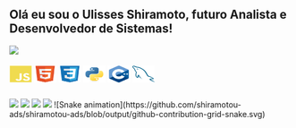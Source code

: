 ## Olá eu sou o Ulisses Shiramoto, futuro Analista e Desenvolvedor de Sistemas!


<a href="https://github.com/shiramotou-ads/github-readme-stats">
  <img height=180em src="https://github-readme-stats.vercel.app/api?username=shiramotou-ads&show_icons=true&theme=vision-friendly-dark&rank_icon=github&custom_title=Shiramoto's+Github+Stats" />
</a>


<!-- [![Harlok's WakaTime stats](https://github-readme-stats.vercel.app/api/wakatime?username=shiramotou-ads)](https://github.com/shiramotou-ads/github-readme-stats)

<a href="https://github.com/shiramotou-ads/convoychat">
  <img height=200 align="center" src="https://github-readme-stats.vercel.app/api/top-langs?username=shiramotou-ads&layout=compact&langs_count=8&card_width=320" />
</a>

<br>
<a href="https://github.com/shiramotou-ads/github-readme-stats">
  <img align="center" src="https://github-readme-stats.vercel.app/api/pin/?username=shiramotou-ads&repo=github-readme-stats" />
</a>
<a href="https://github.com/shiramotou-ads/convoychat">
  <img align="center" src="&repo=convoychat" />
</a>
-->

<div style="display: inline_block"><br>
  <img align="center" alt="Lyek-JS" height="30" width="40" src="https://raw.githubusercontent.com/devicons/devicon/master/icons/javascript/javascript-plain.svg">
  <img align="center" alt="Lyek-HTML" height="30" width="40" src="https://raw.githubusercontent.com/devicons/devicon/master/icons/html5/html5-original.svg">
  <img align="center" alt="Lyek-CSS" height="30" width="40" src="https://raw.githubusercontent.com/devicons/devicon/master/icons/css3/css3-original.svg">
  <img align="center" alt="Lyek-Python" height="30" width="40" src="https://raw.githubusercontent.com/devicons/devicon/master/icons/python/python-original.svg">
  <img align="center" alt="Lyek-Cpp" height="30" width="40" src="https://raw.githubusercontent.com/devicons/devicon/master/icons/cplusplus/cplusplus-original.svg">
  <img align="center" alt="Lyek-MySql" height="30" width="40" src="https://raw.githubusercontent.com/devicons/devicon/master/icons/mysql/mysql-original.svg">
</div>
  
  ##
 
<div> 
  <a href="https://instagram.com/shiramotou" target="_blank"><img src="https://img.shields.io/badge/-Instagram-%23E4405F?style=for-the-badge&logo=instagram&logoColor=white" target="_blank"></a>
 	<a href="https://www.twitch.tv/lyek_shiramoto" target="_blank"><img src="https://img.shields.io/badge/Twitch-9146FF?style=for-the-badge&logo=twitch&logoColor=white" target="_blank"></a>
  <a href = "mailto:contato@shiramoto.com.br"><img src="https://img.shields.io/badge/-Gmail-%23333?style=for-the-badge&logo=gmail&logoColor=white" target="_blank"></a>
  <a href="https://www.linkedin.com/in/shiramotou" target="_blank"><img src="https://img.shields.io/badge/-LinkedIn-%230077B5?style=for-the-badge&logo=linkedin&logoColor=white" target="_blank"></a> 
   ![Snake animation](https://github.com/shiramotou-ads/shiramotou-ads/blob/output/github-contribution-grid-snake.svg)
  
</div>
